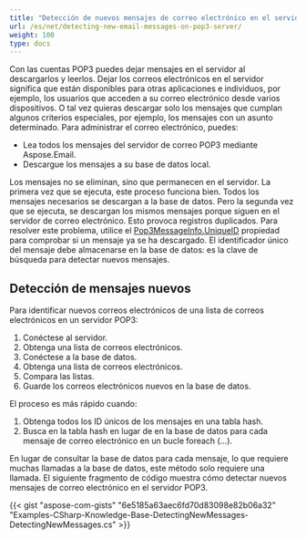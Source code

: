 ```yaml
---
title: "Detección de nuevos mensajes de correo electrónico en el servidor POP3"
url: /es/net/detecting-new-email-messages-on-pop3-server/
weight: 100
type: docs
---
```



Con las cuentas POP3 puedes dejar mensajes en el servidor al descargarlos y leerlos. Dejar los correos electrónicos en el servidor significa que están disponibles para otras aplicaciones e individuos, por ejemplo, los usuarios que acceden a su correo electrónico desde varios dispositivos. O tal vez quieras descargar solo los mensajes que cumplan algunos criterios especiales, por ejemplo, los mensajes con un asunto determinado. Para administrar el correo electrónico, puedes:

- Lea todos los mensajes del servidor de correo POP3 mediante Aspose.Email.
- Descargue los mensajes a su base de datos local.

Los mensajes no se eliminan, sino que permanecen en el servidor. La primera vez que se ejecuta, este proceso funciona bien. Todos los mensajes necesarios se descargan a la base de datos. Pero la segunda vez que se ejecuta, se descargan los mismos mensajes porque siguen en el servidor de correo electrónico. Esto provoca registros duplicados. Para resolver este problema, utilice el [Pop3MessageInfo.UniqueID](https://apireference.aspose.com/net/email/aspose.email.clients.pop3/pop3messageinfo/properties/uniqueid) propiedad para comprobar si un mensaje ya se ha descargado. El identificador único del mensaje debe almacenarse en la base de datos: es la clave de búsqueda para detectar nuevos mensajes.
## **Detección de mensajes nuevos**
Para identificar nuevos correos electrónicos de una lista de correos electrónicos en un servidor POP3:

1. Conéctese al servidor.
1. Obtenga una lista de correos electrónicos.
1. Conéctese a la base de datos.
1. Obtenga una lista de correos electrónicos.
1. Compara las listas.
1. Guarde los correos electrónicos nuevos en la base de datos.

El proceso es más rápido cuando:

1. Obtenga todos los ID únicos de los mensajes en una tabla hash.
1. Busca en la tabla hash en lugar de en la base de datos para cada mensaje de correo electrónico en un bucle foreach (...).

En lugar de consultar la base de datos para cada mensaje, lo que requiere muchas llamadas a la base de datos, este método solo requiere una llamada. El siguiente fragmento de código muestra cómo detectar nuevos mensajes de correo electrónico en el servidor POP3.



{{< gist "aspose-com-gists" "6e5185a63aec6fd70d83098e82b06a32" "Examples-CSharp-Knowledge-Base-DetectingNewMessages-DetectingNewMessages.cs" >}}

